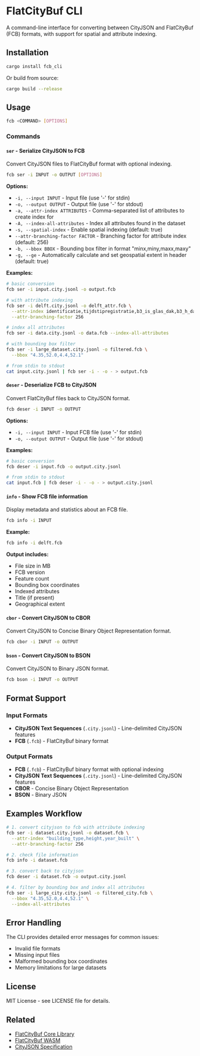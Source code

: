 # FlatCityBuf CLI

A command-line interface for converting between CityJSON and FlatCityBuf (FCB) formats, with support for spatial and attribute indexing.

## Installation

```bash
cargo install fcb_cli
```

Or build from source:

```bash
cargo build --release
```

## Usage

```bash
fcb <COMMAND> [OPTIONS]
```

### Commands

#### `ser` - Serialize CityJSON to FCB

Convert CityJSON files to FlatCityBuf format with optional indexing.

```bash
fcb ser -i INPUT -o OUTPUT [OPTIONS]
```

**Options:**

- `-i, --input INPUT` - Input file (use '-' for stdin)
- `-o, --output OUTPUT` - Output file (use '-' for stdout)
- `-a, --attr-index ATTRIBUTES` - Comma-separated list of attributes to create index for
- `-A, --index-all-attributes` - Index all attributes found in the dataset
- `-s, --spatial-index` - Enable spatial indexing (default: true)
- `--attr-branching-factor FACTOR` - Branching factor for attribute index (default: 256)
- `-b, --bbox BBOX` - Bounding box filter in format "minx,miny,maxx,maxy"
- `-g, --ge` - Automatically calculate and set geospatial extent in header (default: true)

**Examples:**

```bash
# basic conversion
fcb ser -i input.city.jsonl -o output.fcb

# with attribute indexing
fcb ser -i delft.city.jsonl -o delft_attr.fcb \
  --attr-index identificatie,tijdstipregistratie,b3_is_glas_dak,b3_h_dak_50p \
  --attr-branching-factor 256

# index all attributes
fcb ser -i data.city.jsonl -o data.fcb --index-all-attributes

# with bounding box filter
fcb ser -i large_dataset.city.jsonl -o filtered.fcb \
  --bbox "4.35,52.0,4.4,52.1"

# from stdin to stdout
cat input.city.jsonl | fcb ser -i - -o - > output.fcb
```

#### `deser` - Deserialize FCB to CityJSON

Convert FlatCityBuf files back to CityJSON format.

```bash
fcb deser -i INPUT -o OUTPUT
```

**Options:**

- `-i, --input INPUT` - Input FCB file (use '-' for stdin)
- `-o, --output OUTPUT` - Output file (use '-' for stdout)

**Examples:**

```bash
# basic conversion
fcb deser -i input.fcb -o output.city.jsonl

# from stdin to stdout
cat input.fcb | fcb deser -i - -o - > output.city.jsonl
```

#### `info` - Show FCB file information

Display metadata and statistics about an FCB file.

```bash
fcb info -i INPUT
```

**Example:**

```bash
fcb info -i delft.fcb
```

**Output includes:**

- File size in MB
- FCB version
- Feature count
- Bounding box coordinates
- Indexed attributes
- Title (if present)
- Geographical extent

#### `cbor` - Convert CityJSON to CBOR

Convert CityJSON to Concise Binary Object Representation format.

```bash
fcb cbor -i INPUT -o OUTPUT
```

#### `bson` - Convert CityJSON to BSON

Convert CityJSON to Binary JSON format.

```bash
fcb bson -i INPUT -o OUTPUT
```

## Format Support

### Input Formats

- **CityJSON Text Sequences** (`.city.jsonl`) - Line-delimited CityJSON features
- **FCB** (`.fcb`) - FlatCityBuf binary format

### Output Formats

- **FCB** (`.fcb`) - FlatCityBuf binary format with optional indexing
- **CityJSON Text Sequences** (`.city.jsonl`) - Line-delimited CityJSON features
- **CBOR** - Concise Binary Object Representation
- **BSON** - Binary JSON

## Examples Workflow

```bash
# 1. convert cityjson to fcb with attribute indexing
fcb ser -i dataset.city.jsonl -o dataset.fcb \
  --attr-index "building_type,height,year_built" \
  --attr-branching-factor 256

# 2. check file information
fcb info -i dataset.fcb

# 3. convert back to cityjson
fcb deser -i dataset.fcb -o output.city.jsonl

# 4. filter by bounding box and index all attributes
fcb ser -i large_city.city.jsonl -o filtered_city.fcb \
  --bbox "4.35,52.0,4.4,52.1" \
  --index-all-attributes
```

## Error Handling

The CLI provides detailed error messages for common issues:

- Invalid file formats
- Missing input files
- Malformed bounding box coordinates
- Memory limitations for large datasets

## License

MIT License - see LICENSE file for details.

## Related

- [FlatCityBuf Core Library](../fcb_core/)
- [FlatCityBuf WASM](../wasm/)
- [CityJSON Specification](https://cityjson.org/)
